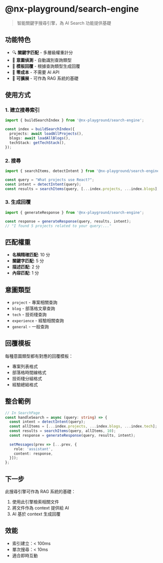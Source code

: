 # @nx-playground/search-engine

> 智能關鍵字搜尋引擎，為 AI Search 功能提供基礎

## 功能特色

- 🔍 **關鍵字匹配** - 多層級權重計分
- 🎯 **意圖偵測** - 自動識別查詢類型
- 📝 **模板回覆** - 根據查詢類型生成回覆
- 🚀 **零成本** - 不需要 AI API
- 🔧 **可擴展** - 可作為 RAG 系統的基礎

## 使用方式

### 1. 建立搜尋索引

```typescript
import { buildSearchIndex } from '@nx-playground/search-engine';

const index = buildSearchIndex({
  projects: await loadAllProjects(),
  blogs: await loadAllBlogs(),
  techStack: getTechStack(),
});
```

### 2. 搜尋

```typescript
import { searchItems, detectIntent } from '@nx-playground/search-engine';

const query = "What projects use React?";
const intent = detectIntent(query);
const results = searchItems(query, [...index.projects, ...index.blogs], 10);
```

### 3. 生成回覆

```typescript
import { generateResponse } from '@nx-playground/search-engine';

const response = generateResponse(query, results, intent);
// "I found 5 projects related to your query:..."
```

## 匹配權重

- **名稱精確匹配**: 10 分
- **關鍵字匹配**: 5 分
- **描述匹配**: 2 分
- **內容匹配**: 1 分

## 意圖類型

- `project` - 專案相關查詢
- `blog` - 部落格文章查詢
- `tech` - 技術棧查詢
- `experience` - 經驗相關查詢
- `general` - 一般查詢

## 回覆模板

每種意圖類型都有對應的回覆模板：
- 專案列表格式
- 部落格時間線格式
- 技術棧分組格式
- 經驗總結格式

## 整合範例

```typescript
// In SearchPage
const handleSearch = async (query: string) => {
  const intent = detectIntent(query);
  const allItems = [...index.projects, ...index.blogs, ...index.tech];
  const results = searchItems(query, allItems, 10);
  const response = generateResponse(query, results, intent);
  
  setMessages(prev => [...prev, {
    role: 'assistant',
    content: response,
  }]);
};
```

## 下一步

此搜尋引擎可作為 RAG 系統的基礎：
1. 使用此引擎檢索相關文件
2. 將文件作為 context 提供給 AI
3. AI 基於 context 生成回覆

## 效能

- 索引建立：< 100ms
- 單次搜尋：< 10ms
- 適合即時互動

